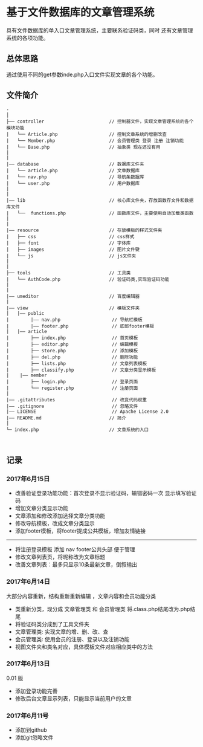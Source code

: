 # 基于文件数据库的文章管理系统 
具有文件数据库的单入口文章管理系统，主要联系验证码类，同时
还有文章管理系统的各项功能。

## 总体思路 
通过使用不同的get参数inde.php入口文件实现文章的各个功能。

## 文件简介 

```
·
│
├── controller                        // 控制器文件，实现文章管理系统的各个模块功能
|	└── Article.php                   // 控制文章系统的增删改查
|	└── Member.php                    // 会员管理类 登录 注册 注销功能 
|   └── Base.php                      // 抽象类 现在还没有用
|
|
|—— database                          // 数据库文件夹
|	└── article.php                   // 文章数据库
|	└── nav.php                       // 导航条数据库
|	└── user.php                      // 用户数据库
|
|
|—— lib                               // 核心库文件夹，存放函数存文件和数据库文件
|	└──  functions.php                // 函数库文件，主要使用自动加载类函数
|
|
|—— resource                          // 存放模板的样式文件夹
|	├── css                    		  // css样式
|	├── font                          // 字体库
|	├── images                 		  // 图片文件键
|	└── js						      // js文件夹
|
|
├── tools                             // 工具类
|   └── AuthCode.php                  // 验证码类,实现验证码功能  
|
|
|—— umeditor                          // 百度编辑器
|
|—— view                              // 模板文件夹 
|   |—— public
|        |—— nav.php                   // 导航栏模板
|        |—— footer.php                // 底部footer模板
|   |—— article
|        ├── index.php                 // 首页模板
|        ├── editor.php                // 编辑模板
|        ├── store.php                 // 添加模板
|        ├── del.php                   // 删除功能 
|        ├── lists.php                 // 文章列表模板
|        ├── classify.php              // 文章分类显示模板
|    |—— member
|	     ├── login.php                 // 登录页面
|        └── register.php              // 注册页面
|
|—— .gitattributes                     // 改变代码权重
|—— .gitignore                         // 忽略文件 
|—— LICENSE                            // Apache License 2.0
|—— README.md                         // 简介
|
└─ index.php                          // 文章系统的入口



```

## 记录 

### 2017年6月15日 
* 改善验证登录功能功能：首次登录不显示验证码，输错密码一次 显示填写验证码
* 增加文章分类显示功能 
* 文章添加和修改添加选择文章分类功能 
* 修改导航模板，改成文章分类显示
* 添加footer模板，将footer提成公共模板，增加友情链接 
****
* 将注册登录模板 添加 nav footer公共头部 便于管理 
* 修改文章列表页，将昵称改为文章标题 
* 改善文章列表：最多只显示10条最新文章，倒叙输出 


### 2017年6月14日 

 大部分内容重新，结构重新重新编辑 ，文章内容和会员功能分类 
* 类重新分类，现分成 文章管理类 和 会员管理类  将.class.php结尾改为.php结尾
* 将验证码类分成到了工具文件夹
* 文章管理类: 实现文章的增、删、改、查 
* 会员管理类: 使用会员的注册、登录以及注销功能 
* 视图文件夹和类名对应，具体模板文件对应相应类中的方法



### 2017年6月13日 
0.01 版
* 添加登录功能完善 
* 修改后台文章显示列表，只能显示当前用户的文章


### 2017年6月11号
* 添加到github
* 添加git忽略文件


